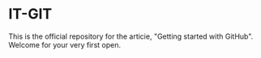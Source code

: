 # IT-GIT
This is the official repository for the articie, "Getting started with GitHub". Welcome for your very first open.
